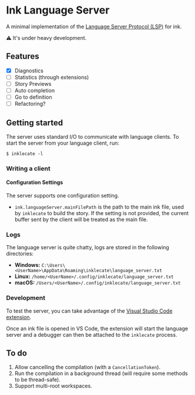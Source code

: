 # Ink Language Server

A minimal implementation of the [Language Server Protocol (LSP)] for ink.

[Language Server Protocol (LSP)]: https://microsoft.github.io/language-server-protocol/specification

⚠️ It's under heavy development.

## Features
- [x] Diagnostics
- [ ] Statistics (through extensions)
- [ ] Story Previews
- [ ] Auto completion
- [ ] Go to definition
- [ ] Refactoring?

## Getting started

The server uses standard I/O to communicate with language clients. To start the server from your language client, run:

```shell
$ inklecate -l
```

### Writing a client

#### Configuration Settings
The server supports one configuration setting.

- `ink.languageServer.mainFilePath` is the path to the main ink file, used by `inklecate` to build the story. If the setting is not provided, the current buffer sent by the client will be treated as the main file.

### Logs
The language server is quite chatty, logs are stored in the following directories:

- **Windows:** `C:\Users\<UserName>\AppData\Roaming\inklecate\language_server.txt`
- **Linux:** `/home/<UserName>/.config/inklecate/language_server.txt`
- **macOS:** `/Users/<UserName>/.config/inklecate/language_server.txt`

### Development

To test the server, you can take advantage of the [Visual Studio Code extension](https://github.com/ephread/vscode-ink).

Once an ink file is opened in VS Code, the extension will start the language server and a debugger can then be attached to the `inklecate` process.

## To do
1. Allow cancelling the compilation (with a `CancellationToken`).
2. Run the compilation in a background thread (will require some methods to be thread-safe).
3. Support multi-root workspaces.